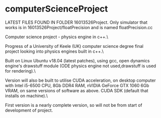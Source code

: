 # computerScienceProject

LATEST FILES FOUND IN FOLDER 16013526Project.
Only simulator that works is in 16013526Project/floatPrecision and is named floatPrecision.cc

Computer science project - physics engine in c++.\

Progress of a University of Keele (UK) computer science degree final project looking into physics engines built in c++.\

Built on Linux Ubuntu v18.04 (latest patches), using gcc, open dynamics engine's drawstuff module (ODE physics engine not used,drawstuff is used for rendering).\

Version will also be built to utilise CUDA acceleration, on desktop computer with Intel i5-6500 CPU, 8Gb DDR4 RAM, nVIDIA GeForce GTX 1060 6Gb VRAM, on same versions of software as above. CUDA SDK (default that installs on machine).\

First version is a nearly complete version, so will not be from start of development of project.
